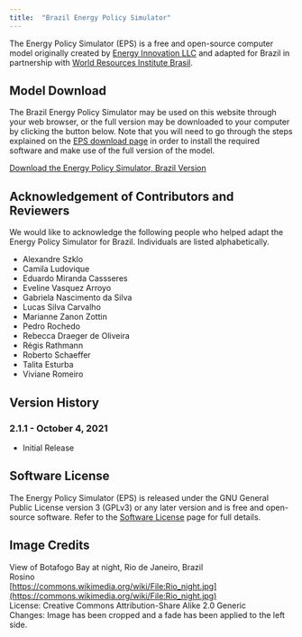 ```yaml
---
title:  "Brazil Energy Policy Simulator"
---
```


The Energy Policy Simulator (EPS) is a free and open-source computer model originally created by [Energy Innovation LLC](https://energyinnovation.org/) and adapted for Brazil in partnership with [World Resources Institute Brasil](http://wri.org/).

## Model Download

The Brazil Energy Policy Simulator may be used on this website through your web browser, or the full version may be downloaded to your computer by clicking the button below.  Note that you will need to go through the steps explained on the [EPS download page](download) in order to install the required software and make use of the full version of the model.

<p><a href="https://github.com/EnergyInnovation/eps-brazil/archive/refs/tags/2.1.1.zip" class="btn">Download the Energy Policy Simulator, Brazil Version</a></p>

## Acknowledgement of Contributors and Reviewers
We would like to acknowledge the following people who helped adapt the Energy Policy Simulator for Brazil.  Individuals are listed alphabetically.

* Alexandre Szklo
* Camila Ludovique
* Eduardo Miranda Cassseres
* Eveline Vasquez Arroyo
* Gabriela Nascimento da Silva
* Lucas Silva Carvalho
* Marianne Zanon Zottin
* Pedro Rochedo
* Rebecca Draeger de Oliveira
* Régis Rathmann
* Roberto Schaeffer
* Talita Esturba
* Viviane Romeiro

## Version History

### **2.1.1 - October 4, 2021**

* Initial Release

## Software License

The Energy Policy Simulator (EPS) is released under the GNU General Public License version 3 (GPLv3) or any later version and is free and open-source software.  Refer to the [Software License](../software-license) page for full details.

## Image Credits
View of Botafogo Bay at night, Rio de Janeiro, Brazil<br/>
Rosino<br/>
[https://commons.wikimedia.org/wiki/File:Rio_night.jpg](https://commons.wikimedia.org/wiki/File:Rio_night.jpg)<br/>
License: Creative Commons Attribution-Share Alike 2.0 Generic<br/>
Changes: Image has been cropped and a fade has been applied to the left side.<br/>
